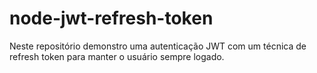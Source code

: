 # node-jwt-refresh-token
Neste repositório demonstro uma autenticação JWT com um técnica de refresh token para manter o usuário sempre logado.
